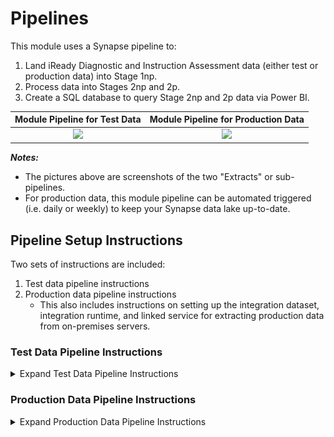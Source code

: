 # Pipelines

This module uses a Synapse pipeline to:
1. Land iReady Diagnostic and Instruction Assessment data (either test or production data) into Stage 1np.
2. Process data into Stages 2np and 2p.
3. Create a SQL database to query Stage 2np and 2p data via Power BI.

Module Pipeline for Test Data  | Module Pipeline for Production Data
:-------------------------:|:-------------------------:
![](https://github.com/microsoft/OpenEduAnalytics/blob/main/modules/Digital_Learning_Apps_and_Platforms/Clever/docs/images/pipeline%20overview.png) |  ![](https://github.com/microsoft/OpenEduAnalytics/blob/main/modules/Digital_Learning_Apps_and_Platforms/Clever/docs/images/pipeline%20overview%20prod.png)  

<strong><em>Notes:</strong></em>
 - The pictures above are screenshots of the two "Extracts" or sub-pipelines.
 - For production data, this module pipeline can be automated triggered (i.e. daily or weekly) to keep your Synapse data lake up-to-date.

## Pipeline Setup Instructions

Two sets of instructions are included:
1. Test data pipeline instructions
2. Production data pipeline instructions
    - This also includes instructions on setting up the integration dataset, integration runtime, and linked service for extracting production data from on-premises servers.

### Test Data Pipeline Instructions

<details><summary>Expand Test Data Pipeline Instructions</summary>
<p>

1. Complete the first steps of the [iReady module setup instructions](https://github.com/microsoft/OpenEduAnalytics/tree/main/modules/Digital_Learning_Apps_and_Platforms/iReady#module-setup-instructions)
2. Download the [iReady pipeline template](https://github.com/microsoft/OpenEduAnalytics/blob/main/modules/Digital_Learning_Apps_and_Platforms/iReady/pipeline/iready_pipeline_template.zip) locally to your computer.

3. Import the pipeline template to your Synapse workspace.
<img src="https://github.com/cstohlmann/oea-iready-module/blob/main/docs/images/Test%20Data%20Pipeline%20Instructions_1.png" width="600">

4. Assign the Synapse linked services needed to support the pipeline template.
<img src="https://github.com/cstohlmann/oea-iready-module/blob/main/docs/images/Test%20Data%20Pipeline%20Instructions_2.png" width="600">

5. Change the iReady_pipeline_template storageAccount parameter to be your storage account name.
<img src="https://github.com/cstohlmann/oea-iready-module/blob/main/docs/images/Test%20Data%20Pipeline%20Instructions_3.png" width="600">

6. Select a spark pool for the ingest_into_stage2p_and_2np notebook.
<img src="https://github.com/cstohlmann/oea-iready-module/blob/main/docs/images/Test%20Data%20Pipeline%20Instructions_4.png" width="600">

7. Trigger the pipeline manually.

8. Once the pipeline has successfully executed, verify that:

- Data has landed in Stage 1np
- Data has been processed to Stages 2p and 2np
- SQL database has been created

</p>
</details>

### Production Data Pipeline Instructions

<details><summary>Expand Production Data Pipeline Instructions</summary>
<p>

#### Preparing and Publishing the i-Ready Production Data Sub-Pipeline

1. Complete the [Test Data Pipeline Instructions](https://github.com/cviddenKwantum/OpenEduAnalytics/tree/main/modules/Digital_Learning_Apps_and_Platforms/Clever/pipeline#test-data-pipeline-instructions), but do not execute the pipeline yet.
2. Review the [i-Ready Extraction Procedure for Manual-Upload](https://support.schooldata.net/hc/en-us/articles/230874107-i-Ready-Extract-Procedure-for-Manual-Upload) 
   - <strong><em>Note:</strong></em> Only the "Extracting the Data" and "Preparing file for manual upload" will be relevant. The rest of these instructions assume you will have uploaded the data to an on-premises server.
3. Download the iReady module pipeline template for the [production data ingestion](https://github.com/cstohlmann/oea-iready-module/blob/main/pipeline/Extracts/iready_data_ingestion.zip) and import it into your Synapse workspace. You will see a new sub-pipeline added to the pipeline Extracts folder.
![alt text](https://github.com/cstohlmann/oea-iready-module/blob/main/docs/images/prod_pipeline_instructions/step0_import_prod_pipeline_template.png)
4. Change the timezone in the pipeline parameters to match your own timezone
![alt text](https://github.com/cstohlmann/oea-iready-module/blob/main/docs/images/prod_pipeline_instructions/step1_change_timezone.png)
5. Select the "iReady\_SFTP" activity, and select the option to create a "New" Dataset, under "Settings".
![alt text](https://github.com/cstohlmann/oea-iready-module/blob/main/docs/images/prod_pipeline_instructions/step2_create_new_integration_dataset.png)

6. Search for and select "File system" as the new integration dataset, with the format as (assuming the i-Ready data format hasn't been changed) "DelimitedText". Then you will be prompted to set the properties of the integration dataset - we've named this as "OnPremCSVFiles\_SFTP" for these instructions. After naming, select the drop-down and choose to create a new "Linked service" (unless this has already been set up by your education system).

![alt text](https://github.com/cstohlmann/oea-iready-module/blob/main/docs/images/prod_pipeline_instructions/step3_setup_integration_dataset.png)

7. Name the new linked service connected to your on-premises server. Next, select the "Connect via integration runtime" drop-down, and create a "New" integration runtime setup.

![alt text](https://github.com/cstohlmann/oea-iready-module/blob/main/docs/images/prod_pipeline_instructions/step4_create_linked_service.png)

8. Choose the option of "Self-Hosted" to connect to your local on-premises server.

![alt text](https://github.com/cstohlmann/oea-iready-module/blob/main/docs/images/prod_pipeline_instructions/step5_self_hosted.png)

9. You will then be prompted with two options to setup this integration runtime. Choose one of these options and complete the setup.
    - <strong><em>Note:</strong></em> In the following instructional pictures, you'll notice these there's an error in the integration runtime setup. Assume that yours should have a green check next to it, once properly setup.

![alt text](https://github.com/cstohlmann/oea-iready-module/blob/main/docs/images/prod_pipeline_instructions/step6_choose_setup_of_integration_runtime.png)

10. Next, fill out the "Host", "User name", and "Azure Key Vault" fields. The host field should correlate with the on-premises folder path to these i-Ready data tables. The other two fields are used for authentication purposes, and should be filled out accordingly. (Include both pictures here)

![alt text](https://github.com/cstohlmann/oea-iready-module/blob/main/docs/images/prod_pipeline_instructions/step7_choose_key_vault_option.png)
![alt text](https://github.com/cstohlmann/oea-iready-module/blob/main/docs/images/prod_pipeline_instructions/step8_example_filled_out.png)

11. After completing the setup of integration dataset, integration runtime, and linked service - you will need to make the connections to two pipeline activities. The first pipeline activity will be the "Get Metadata" activity. Connect your newly created on-premises integration dataset, and add a "Child items" argument under the "Field list".
![alt text](https://github.com/cstohlmann/oea-iready-module/blob/main/docs/images/prod_pipeline_instructions/step9_add_child_items_argument.png)
12. Drill through the the pipeline activities to the "Copy data" activity. Select the "Source" section, and connect the on-premises integration dataset. Choose the "Wildcard file path" and fill in first field as ".". Select the second field (after the slash), select "Add dynamic content". In here, type out @item().name
![alt text](https://github.com/cstohlmann/oea-iready-module/blob/main/docs/images/prod_pipeline_instructions/step10_integration_dataset_connection_for_data_ingestion.png)
13. Finally, publish this production data extraction sub-pipeline.

#### Attaching and Running the Production Data Sub-Pipeline to the Module Main Pipeline

1. Open the iready_pipeline_template. Replace the initial iready_copy_test_data sub-pipeline, with the iready_data_ingestion sub-pipeline.
2. Trigger the pipeline manually.
3. As with the test data, once the pipeline has successfully executed, verify that:

- Data has landed in Stage 1np
- Data has been processed to Stages 2p and 2np
- SQL database has been created

</p>
</details>



